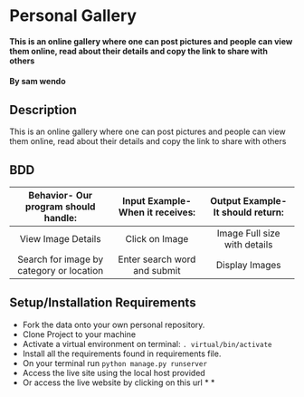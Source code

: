 # Personal Gallery

#### This is an online gallery where one can post pictures and people can view them online, read about their details and copy the link to share with others

#### By **sam wendo**

## Description
This is an online gallery where one can post pictures and people can view them online, read about their details and copy the link to share with others

## BDD
| Behavior- Our program should handle: | Input Example- When it receives: | Output Example- It should return: |
| :-------------: | :-------------: | :-------------: |
| View Image Details | Click on Image  | Image Full size with details |
| Search for image by category or location | Enter search word and submit | Display Images |

## Setup/Installation Requirements
* Fork the data onto your own personal repository.
* Clone Project to your machine
* Activate a virtual environment on terminal: `. virtual/bin/activate`
* Install all the requirements found in requirements file.
* On your terminal run `python manage.py runserver`
* Access the live site using the local host provided
* Or access the live website by clicking on this url * *
